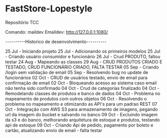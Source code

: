 # FastStore-Lopestyle
Repositório TCC


Comando: maildev
Emaildev: http://127.0.0.1:1080/

----------Historico de desenvolvimento----------

25 Jul - Iniciando projeto
25 Jul - Adicionando os primeiros modelos
25 Jul - Criando usuário consumidor e funcionário
26 Jul - Crud PRODUTO, faltou testar
24 Aug - Mapeando as classes
29 Aug - CRUD PRODUTOS CRIADO E TESTADO, CRUD FUNCIONÁRIO CRIADO, FALTA TESTAR
05 Sep - Criando /login sem validação de email
05 Sep - Resolvendo bug no update de funcionários
02 Oct - CRUD de usuários testado, envio de email para confirmação de email
02 Oct - Bloqueando acesso ao sistema caso email não tenha sido confirmado
04 Oct - Crud de categorias finalizado
04 Oct - Remodelando classes de produtos e banco de dados
04 Oct - Problema no mapeamento de produtos com outros objetos
06 Oct - Resolvendo o problema no mapeamento e otimizando as API's para um padrao REST
07 Oct - Integração com AWS S3 para armazenamento de imagens, pegando url da imagem do bucket e salvando no banco
09 Oct - Excluindo imagem da s3 e do banco, melhorando arquitetura de estoque e produtos, testando api de estoque
09 Oct - Criando Api de pedido, pagamento por boleto e cartão, atualizando envio de email - falta testar
